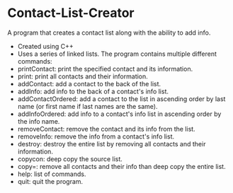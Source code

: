 # Contact-List-Creator
A program that creates a contact list along with the ability to add info.
- Created using C++
- Uses a series of linked lists.
The program contains multiple different commands:
- printContact: print the specified contact and its information.
- print: print all contacts and their information.
- addContact: add a contact to the back of the list.
- addInfo: add info to the back of a contact's info list.
- addContactOrdered: add a contact to the list in ascending order by last name (or first name if last names are the same).
- addInfoOrdered: add info to a contact's info list in ascending order by the info name.
- removeContact: remove the contact and its info from the list.
- removeInfo: remove the info from a contact's info list.
- destroy: destroy the entire list by removing all contacts and their information.
- copycon: deep copy the source list.
- copy=: remove all contacts and their info than deep copy the entire list.
- help: list of commands.
- quit: quit the program.

